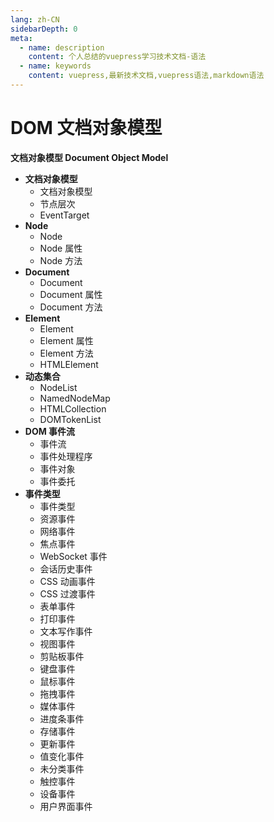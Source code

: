 ```yaml
---
lang: zh-CN
sidebarDepth: 0
meta:
  - name: description
    content: 个人总结的vuepress学习技术文档-语法
  - name: keywords
    content: vuepress,最新技术文档,vuepress语法,markdown语法
---
```


# DOM 文档对象模型

**文档对象模型 Document Object Model**

- **文档对象模型**
  - 文档对象模型
  - 节点层次
  - EventTarget
- **Node**
  - Node
  - Node 属性
  - Node 方法
- **Document**
  - Document
  - Document 属性
  - Document 方法
- **Element**
  - Element
  - Element 属性
  - Element 方法
  - HTMLElement
- **动态集合**
  - NodeList
  - NamedNodeMap
  - HTMLCollection
  - DOMTokenList
- **DOM 事件流**
  - 事件流
  - 事件处理程序
  - 事件对象
  - 事件委托
- **事件类型**
  - 事件类型
  - 资源事件
  - 网络事件
  - 焦点事件
  - WebSocket 事件
  - 会话历史事件
  - CSS 动画事件
  - CSS 过渡事件
  - 表单事件
  - 打印事件
  - 文本写作事件
  - 视图事件
  - 剪贴板事件
  - 键盘事件
  - 鼠标事件
  - 拖拽事件
  - 媒体事件
  - 进度条事件
  - 存储事件
  - 更新事件
  - 值变化事件
  - 未分类事件
  - 触控事件
  - 设备事件
  - 用户界面事件
